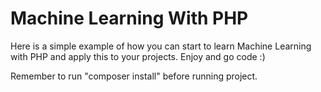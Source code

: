 # Machine Learning With PHP

Here is a simple example of how you can start to learn Machine Learning with PHP and apply this to your projects. Enjoy and go code :)

Remember to run "composer install" before running project.
